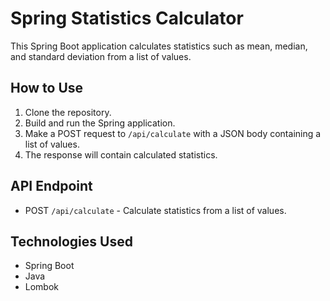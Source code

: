 # Spring Statistics Calculator

This Spring Boot application calculates statistics such as mean, median, and standard deviation from a list of values.

## How to Use

1. Clone the repository.
2. Build and run the Spring application.
3. Make a POST request to `/api/calculate` with a JSON body containing a list of values.
4. The response will contain calculated statistics.

## API Endpoint

- POST `/api/calculate` - Calculate statistics from a list of values.

## Technologies Used

- Spring Boot
- Java
- Lombok


